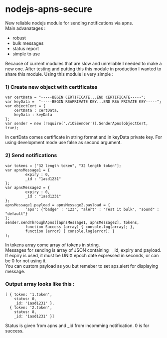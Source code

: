 nodejs-apns-secure
==================

New reliable nodejs module for sending notifications via apns.   
Main advanatages : 

* robust
* bulk messages
* status report
* simple to use

Because of current modules that are slow and unreliable I needed to make a new one. After testing and putting this this module in production I wanted to share this module. Using this module is very simple :

### 1) Create new object with certificates

```
var certData = "-----BEGIN CERTIFICATE...END CERTIFICATE-----";
var keyData =  "-----BEGIN RSAPRIVATE KEY...END RSA PRIVATE KEY-----";  
var objectCert = {
    certData : certData,
    keyData : keyData
};   
var sender = new (require('./iOSSender')).SenderApns(objectCert, true);
```

In certData comes certificate in string format and in keyData private key.
For using development mode use false as second argument.

### 2) Send notifications

```
var tokens = ["32 length token", "32 length token"];
var apnsMessage1 = {
         expiry : 0,
         _id : "1asd1231"
};
var apnsMessage2 = {
         expiry : 0,
         _id : "1asd1231"
};
apnsMessage1.payload = apnsMessage2.payload = {
         'aps': {"badge" : "123", "alert" : "Test it bulk", "sound" : "default"}
};
sender.sendThroughApns([apnsMessage1, apnsMessage2], tokens,
         function Success (array) { console.log(array); },
         function (error) { console.log(error); }
);
```

In tokens array come array of tokens in string.                
Messages for sending is array of JSON containing &nbsp; _id, expiry and payload.   
If expiry is used, it must be UNIX epoch date expressed in seconds, or can be 0 for not using it.                     
You can custom payload as you but remeber to set aps.alert for displaying message.

### Output array looks like this :   
```
[ { token: '1.token',
    status: 0,
    _id: '1asd1231' },   
  { token: '2.token',
    status: 8,
    _id: '1asd1231' }]
```
Status is given from apns and _id from incomming notification. 0 is for success.